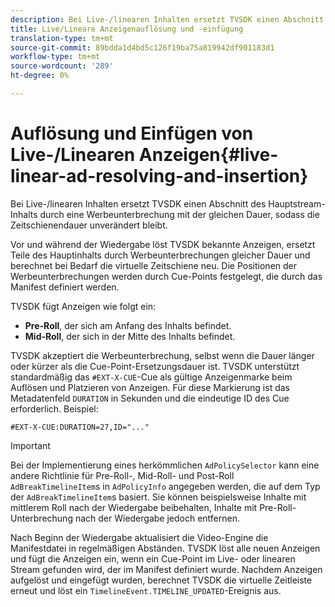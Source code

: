 ```yaml
---
description: Bei Live-/linearen Inhalten ersetzt TVSDK einen Abschnitt des Hauptstream-Inhalts durch eine Werbeunterbrechung mit der gleichen Dauer, sodass die Zeitschienendauer unverändert bleibt.
title: Live/Lineare Anzeigenauflösung und -einfügung
translation-type: tm+mt
source-git-commit: 89bdda1d4bd5c126f19ba75a819942df901183d1
workflow-type: tm+mt
source-wordcount: '289'
ht-degree: 0%

---
```



# Auflösung und Einfügen von Live-/Linearen Anzeigen{#live-linear-ad-resolving-and-insertion}

Bei Live-/linearen Inhalten ersetzt TVSDK einen Abschnitt des Hauptstream-Inhalts durch eine Werbeunterbrechung mit der gleichen Dauer, sodass die Zeitschienendauer unverändert bleibt.

Vor und während der Wiedergabe löst TVSDK bekannte Anzeigen, ersetzt Teile des Hauptinhalts durch Werbeunterbrechungen gleicher Dauer und berechnet bei Bedarf die virtuelle Zeitschiene neu. Die Positionen der Werbeunterbrechungen werden durch Cue-Points festgelegt, die durch das Manifest definiert werden.

TVSDK fügt Anzeigen wie folgt ein:

* **Pre-Roll**, der sich am Anfang des Inhalts befindet.
* **Mid-Roll**, der sich in der Mitte des Inhalts befindet.

TVSDK akzeptiert die Werbeunterbrechung, selbst wenn die Dauer länger oder kürzer als die Cue-Point-Ersetzungsdauer ist. TVSDK unterstützt standardmäßig das `#EXT-X-CUE`-Cue als gültige Anzeigenmarke beim Auflösen und Platzieren von Anzeigen. Für diese Markierung ist das Metadatenfeld `DURATION` in Sekunden und die eindeutige ID des Cue erforderlich. Beispiel:

```
#EXT-X-CUE:DURATION=27,ID="..."
```

>[!IMPORTANT]
>
>Bei der Implementierung eines herkömmlichen `AdPolicySelector` kann eine andere Richtlinie für Pre-Roll-, Mid-Roll- und Post-Roll `AdBreakTimelineItem`s in `AdPolicyInfo` angegeben werden, die auf dem Typ der `AdBreakTimelineItem`s basiert. Sie können beispielsweise Inhalte mit mittlerem Roll nach der Wiedergabe beibehalten, Inhalte mit Pre-Roll-Unterbrechung nach der Wiedergabe jedoch entfernen.

Nach Beginn der Wiedergabe aktualisiert die Video-Engine die Manifestdatei in regelmäßigen Abständen. TVSDK löst alle neuen Anzeigen und fügt die Anzeigen ein, wenn ein Cue-Point im Live- oder linearen Stream gefunden wird, der im Manifest definiert wurde. Nachdem Anzeigen aufgelöst und eingefügt wurden, berechnet TVSDK die virtuelle Zeitleiste erneut und löst ein `TimelineEvent.TIMELINE_UPDATED`-Ereignis aus.
